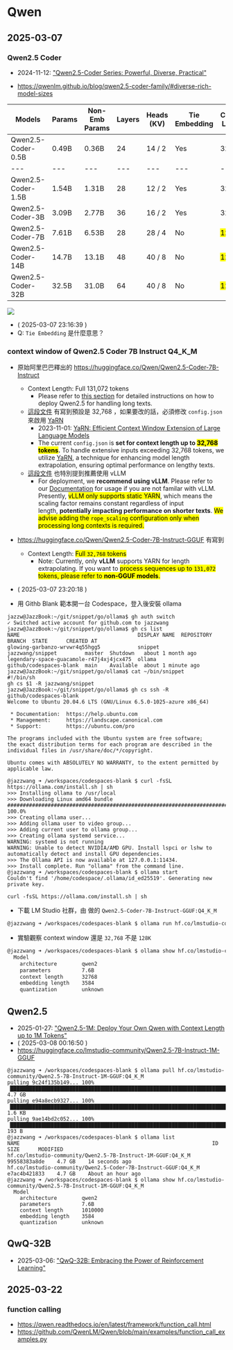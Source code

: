 # Qwen

## 2025-03-07

### Qwen2.5 Coder

- 2024-11-12: ["Qwen2.5-Coder Series: Powerful, Diverse, Practical"](https://qwenlm.github.io/blog/qwen2.5-coder-family)

- https://qwenlm.github.io/blog/qwen2.5-coder-family/#diverse-rich-model-sizes

| Models | Params | Non-Emb Params | Layers | Heads (KV) | Tie Embedding | Context Length | License |
| --- |  --- |  --- |  --- |  --- |  --- |  --- |  --- |
| Qwen2.5-Coder-0.5B | 0.49B | 0.36B | 24 | 14 / 2 | Yes | 32K | Apache 2.0 |
| --- |  --- |  --- |  --- |  --- |  --- |  --- |  --- |
| Qwen2.5-Coder-1.5B | 1.54B | 1.31B | 28 | 12 / 2 | Yes | 32K | Apache 2.0 |
| Qwen2.5-Coder-3B | 3.09B | 2.77B | 36 | 16 / 2 | Yes | 32K | Qwen Research |
| Qwen2.5-Coder-7B | 7.61B | 6.53B | 28 | 28 / 4 | No | <mark>128K</mark> | Apache 2.0 |
| Qwen2.5-Coder-14B | 14.7B | 13.1B | 48 | 40 / 8 | No | <mark>128K</mark> | Apache 2.0 |
| Qwen2.5-Coder-32B | 32.5B | 31.0B | 64 | 40 / 8 | No | <mark>128K</mark> | Apache 2.0 |

![](https://qianwen-res.oss-cn-beijing.aliyuncs.com/Qwen2.5/Qwen2.5-Coder-Family/qwen2.5-coder-family-base.png#center)

- ( 2025-03-07 23:16:39 )
- Q: `Tie Embedding` 是什麼意思？

### context window of Qwen2.5 Coder 7B Instruct Q4_K_M

- 原始阿里巴巴釋出的 https://huggingface.co/Qwen/Qwen2.5-Coder-7B-Instruct
    - Context Length: Full 131,072 tokens
        - Please refer to [this section](https://huggingface.co/Qwen/Qwen2.5-Coder-7B-Instruct#processing-long-texts) for detailed instructions on how to deploy Qwen2.5 for handling long texts.
  - [這段文件](https://huggingface.co/Qwen/Qwen2.5-Coder-7B-Instruct#processing-long-texts) 有寫到預設是 32,768 ，如果要改的話，必須修改 `config.json` 來啟用 [YaRN](https://arxiv.org/abs/2309.00071)
    - 2023-11-01: [YaRN: Efficient Context Window Extension of Large Language Models](https://arxiv.org/abs/2309.00071)
    - The current `config.json` is **set for context length up to <mark>32,768 tokens</mark>.** To handle extensive inputs exceeding 32,768 tokens, we utilize [YaRN](https://arxiv.org/abs/2309.00071), a technique for enhancing model length extrapolation, ensuring optimal performance on lengthy texts.
  - [這段文件](https://huggingface.co/Qwen/Qwen2.5-Coder-7B-Instruct#processing-long-texts) 也特別提到推薦使用 vLLM
    - For deployment, we **recommend using vLLM**. Please refer to our [Documentation](https://qwen.readthedocs.io/en/latest/deployment/vllm.html) for usage if you are not familar with vLLM. Presently, <mark>vLLM only supports static YARN</mark>, which means the scaling factor remains constant regardless of input length, **potentially impacting performance on shorter texts**. <mark>We advise adding the `rope_scaling` configuration only when processing long contexts is required.</mark>
- https://huggingface.co/Qwen/Qwen2.5-Coder-7B-Instruct-GGUF 有寫到
  - Context Length: <mark>Full `32,768` tokens</mark>
    - Note: Currently, only **vLLM** supports YARN for length extrapolating. If you want to <mark>process sequences up to `131,072` tokens, please refer to **non-GGUF models**.<mark>

- ( 2025-03-07 23:20:18 )
- 用 Githb Blank 範本開一台 Codespace，登入後安裝 ollama
```
jazzw@JazzBook:~/git/snippet/go/ollama$ gh auth switch
✓ Switched active account for github.com to jazzwang
jazzw@JazzBook:~/git/snippet/go/ollama$ gh cs list
NAME                                      DISPLAY NAME  REPOSITORY               BRANCH  STATE      CREATED AT
glowing-garbanzo-wrvwr4q55hgg5            snippet       jazzwang/snippet         master  Shutdown   about 1 month ago
legendary-space-guacamole-r47j4xj4jcx475  ollama        github/codespaces-blank  main    Available  about 1 minute ago
jazzw@JazzBook:~/git/snippet/go/ollama$ cat ~/bin/snippet
#!/bin/sh
gh cs $1 -R jazzwang/snippet
jazzw@JazzBook:~/git/snippet/go/ollama$ gh cs ssh -R github/codespaces-blank
Welcome to Ubuntu 20.04.6 LTS (GNU/Linux 6.5.0-1025-azure x86_64)

 * Documentation:  https://help.ubuntu.com
 * Management:     https://landscape.canonical.com
 * Support:        https://ubuntu.com/pro

The programs included with the Ubuntu system are free software;
the exact distribution terms for each program are described in the
individual files in /usr/share/doc/*/copyright.

Ubuntu comes with ABSOLUTELY NO WARRANTY, to the extent permitted by
applicable law.

@jazzwang ➜ /workspaces/codespaces-blank $ curl -fsSL https://ollama.com/install.sh | sh
>>> Installing ollama to /usr/local
>>> Downloading Linux amd64 bundle
######################################################################## 100.0%
>>> Creating ollama user...
>>> Adding ollama user to video group...
>>> Adding current user to ollama group...
>>> Creating ollama systemd service...
WARNING: systemd is not running
WARNING: Unable to detect NVIDIA/AMD GPU. Install lspci or lshw to automatically detect and install GPU dependencies.
>>> The Ollama API is now available at 127.0.0.1:11434.
>>> Install complete. Run "ollama" from the command line.
@jazzwang ➜ /workspaces/codespaces-blank $ ollama start
Couldn't find '/home/codespace/.ollama/id_ed25519'. Generating new private key.
```
```
curl -fsSL https://ollama.com/install.sh | sh
```
- 下載 LM Studio 社群，由 做的 `Qwen2.5-Coder-7B-Instruct-GGUF:Q4_K_M`
```bash
@jazzwang ➜ /workspaces/codespaces-blank $ ollama run hf.co/lmstudio-community/Qwen2.5-Coder-7B-Instruct-GGUF:Q4_K_M
```
- 實驗觀察 context window 還是 `32,768` 不是 `128K`
```bash
@jazzwang ➜ /workspaces/codespaces-blank $ ollama show hf.co/lmstudio-community/Qwen2.5-Coder-7B-Instruct-GGUF:Q4_K_M
  Model
    architecture        qwen2
    parameters          7.6B
    context length      32768
    embedding length    3584
    quantization        unknown
```

## Qwen2.5

- 2025-01-27: ["Qwen2.5-1M: Deploy Your Own Qwen with Context Length up to 1M Tokens"](https://qwenlm.github.io/blog/qwen2.5-1m/)
- ( 2025-03-08 00:16:50 )
- https://huggingface.co/lmstudio-community/Qwen2.5-7B-Instruct-1M-GGUF
```
@jazzwang ➜ /workspaces/codespaces-blank $ ollama pull hf.co/lmstudio-community/Qwen2.5-7B-Instruct-1M-GGUF:Q4_K_M
pulling 9c24f135b149... 100% ▕████████████████████████████████████████████████████████████████████████████████████████████▏ 4.7 GB
pulling e94a8ecb9327... 100% ▕████████████████████████████████████████████████████████████████████████████████████████████▏ 1.6 KB
pulling 9ae14bd2c052... 100% ▕████████████████████████████████████████████████████████████████████████████████████████████▏  193 B
@jazzwang ➜ /workspaces/codespaces-blank $ ollama list
NAME                                                              ID              SIZE      MODIFIED
hf.co/lmstudio-community/Qwen2.5-7B-Instruct-1M-GGUF:Q4_K_M       99558383a8de    4.7 GB    14 seconds ago
hf.co/lmstudio-community/Qwen2.5-Coder-7B-Instruct-GGUF:Q4_K_M    e7ac4b421833    4.7 GB    About an hour ago
@jazzwang ➜ /workspaces/codespaces-blank $ ollama show hf.co/lmstudio-community/Qwen2.5-7B-Instruct-1M-GGUF:Q4_K_M
  Model
    architecture        qwen2
    parameters          7.6B
    context length      1010000
    embedding length    3584
    quantization        unknown
```

## QwQ-32B

- 2025-03-06: ["QwQ-32B: Embracing the Power of Reinforcement Learning"](https://qwenlm.github.io/blog/qwq-32b/)

## 2025-03-22

### function calling

- https://qwen.readthedocs.io/en/latest/framework/function_call.html
- https://github.com/QwenLM/Qwen/blob/main/examples/function_call_examples.py
